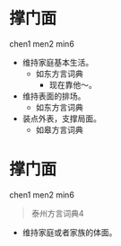 # 撑门面
chen1 men2 min6
+ 维持家庭基本生活。
  * 如东方言词典
    - 现在靠他～。
+ 维持表面的排场。
  * 如东方言词典
+ 装点外表，支撑局面。
  * 如皋方言词典

# 撑门面
chen1 men2 min6
> 泰州方言词典4
- 维持家庭或者家族的体面。
